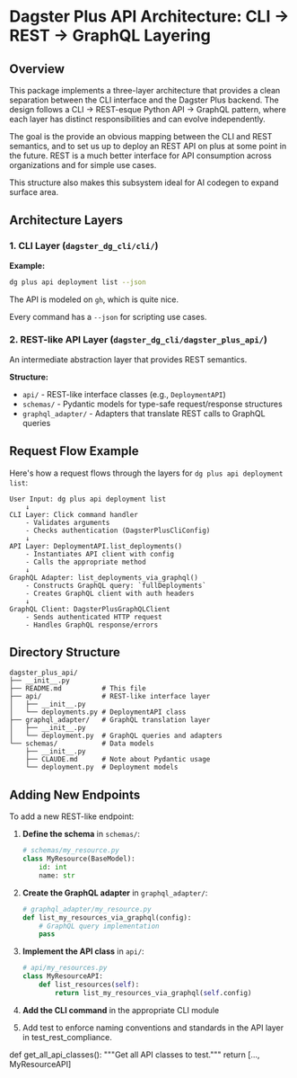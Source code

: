 # Dagster Plus API Architecture: CLI → REST → GraphQL Layering

## Overview

This package implements a three-layer architecture that provides a clean separation between the CLI interface and the Dagster Plus backend. The design follows a CLI → REST-esque Python API → GraphQL pattern, where each layer has distinct responsibilities and can evolve independently.

The goal is the provide an obvious mapping between the CLI and REST semantics, and to set us up to deploy an REST API on plus at some point in the future. REST is a much better interface for API consumption across organizations and for simple use cases.

This structure also makes this subsystem ideal for AI codegen to expand surface area. 

## Architecture Layers

### 1. CLI Layer (`dagster_dg_cli/cli/`)

**Example:**
```bash
dg plus api deployment list --json
```

The API is modeled on `gh`, which is quite nice.

Every command has a `--json` for scripting use cases.

### 2. REST-like API Layer (`dagster_dg_cli/dagster_plus_api/`)
An intermediate abstraction layer that provides REST semantics.

**Structure:**
- `api/` - REST-like interface classes (e.g., `DeploymentAPI`)
- `schemas/` - Pydantic models for type-safe request/response structures
- `graphql_adapter/` - Adapters that translate REST calls to GraphQL queries


## Request Flow Example

Here's how a request flows through the layers for `dg plus api deployment list`:

```
User Input: dg plus api deployment list
    ↓
CLI Layer: Click command handler
    - Validates arguments
    - Checks authentication (DagsterPlusCliConfig)
    ↓
API Layer: DeploymentAPI.list_deployments()
    - Instantiates API client with config
    - Calls the appropriate method
    ↓
GraphQL Adapter: list_deployments_via_graphql()
    - Constructs GraphQL query: `fullDeployments`
    - Creates GraphQL client with auth headers
    ↓
GraphQL Client: DagsterPlusGraphQLClient
    - Sends authenticated HTTP request
    - Handles GraphQL response/errors
```

## Directory Structure

```
dagster_plus_api/
├── __init__.py
├── README.md          # This file
├── api/               # REST-like interface layer
│   ├── __init__.py
│   └── deployments.py # DeploymentAPI class
├── graphql_adapter/   # GraphQL translation layer
│   ├── __init__.py
│   └── deployment.py  # GraphQL queries and adapters
└── schemas/           # Data models
    ├── __init__.py
    ├── CLAUDE.md      # Note about Pydantic usage
    └── deployment.py  # Deployment models
```

## Adding New Endpoints

To add a new REST-like endpoint:

1. **Define the schema** in `schemas/`:
   ```python
   # schemas/my_resource.py
   class MyResource(BaseModel):
       id: int
       name: str
   ```

2. **Create the GraphQL adapter** in `graphql_adapter/`:
   ```python
   # graphql_adapter/my_resource.py
   def list_my_resources_via_graphql(config):
       # GraphQL query implementation
       pass
   ```

3. **Implement the API class** in `api/`:
   ```python
   # api/my_resources.py
   class MyResourceAPI:
       def list_resources(self):
           return list_my_resources_via_graphql(self.config)
   ```

4. **Add the CLI command** in the appropriate CLI module

5. Add test to enforce naming conventions and standards in the API layer in test_rest_compliance.

def get_all_api_classes():
    """Get all API classes to test."""
    return [..., MyResourceAPI]